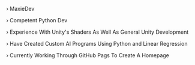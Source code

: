 › MaxieDev

› Competent Python Dev

› Experience With Unity's Shaders As Well As General Unity Development

› Have Created Custom AI Programs Using Python and Linear Regression

› Currently Working Through GitHub Pags To Create A Homepage

